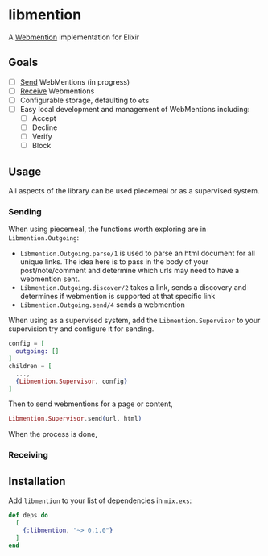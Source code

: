 # libmention

<!-- MDOC !-->

A [Webmention](https://www.w3.org/TR/webmention/) implementation for Elixir

## Goals
* [ ] [Send](https://www.w3.org/TR/webmention/#sending-webmentions) WebMentions (in progress)
* [ ] [Receive](https://www.w3.org/TR/webmention/#receiving-webmentions) Webmentions
* [ ] Configurable storage, defaulting to `ets`
* [ ] Easy local development and management of WebMentions including:
  * [ ] Accept
  * [ ] Decline
  * [ ] Verify
  * [ ] Block

## Usage
All aspects of the library can be used piecemeal or as a supervised system.

### Sending
When using piecemeal, the functions worth exploring are in `Libmention.Outgoing`:
* `Libmention.Outgoing.parse/1` is used to parse an html document for all unique links. The idea here is to pass in the body of your post/note/comment and determine which urls may need to have a webmention sent.
* `Libmention.Outgoing.discover/2` takes a link, sends a discovery and determines if webmention is supported at that specific link
* `Libmention.Outgoing.send/4` sends a webmention

When using as a supervised system, add the `Libmention.Supervisor` to your supervision try and configure it for sending.
```elixir
config = [
  outgoing: []
]
children = [
  ...,
  {Libmention.Supervisor, config}
]
```
Then to send webmentions for a page or content,

```elixir
Libmention.Supervisor.send(url, html)
```

When the process is done, 

### Receiving

<!-- MDOC !-->

## Installation

Add `libmention` to your list of dependencies in `mix.exs`:

```elixir
def deps do
  [
    {:libmention, "~> 0.1.0"}
  ]
end
```
